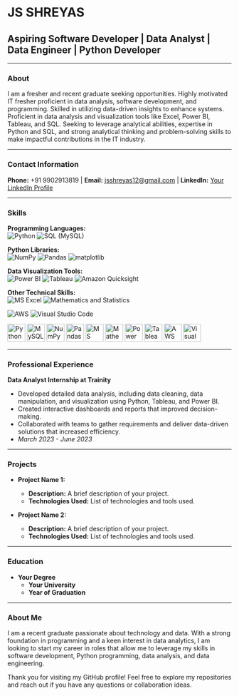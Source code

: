 # JS SHREYAS

## Aspiring Software Developer | Data Analyst | Data Engineer | Python Developer

---

### About
I am a fresher and recent graduate seeking opportunities. Highly motivated IT fresher proficient in data analysis, software development, and programming. Skilled in utilizing data-driven insights to enhance systems. Proficient in data analysis and visualization tools like Excel, Power BI, Tableau, and SQL. Seeking to leverage analytical abilities, expertise in Python and SQL, and strong analytical thinking and problem-solving skills to make impactful contributions in the IT industry.

---

### Contact Information
**Phone:** +91 9902913819 | **Email:** [jsshreyas12@gmail.com](mailto:jsshreyas12@gmail.com) | **LinkedIn:** [Your LinkedIn Profile](https://www.linkedin.com/in/yourprofile)

---

### Skills

**Programming Languages:**  
![Python](https://img.shields.io/badge/-Python-green) ![SQL (MySQL)](https://img.shields.io/badge/-SQL%20(MySQL)-green)

**Python Libraries:**  
![NumPy](https://img.shields.io/badge/-NumPy-green) ![Pandas](https://img.shields.io/badge/-Pandas-green) ![matplotlib](https://img.shields.io/badge/-Matplotlib-green)

**Data Visualization Tools:**  
![Power BI](https://img.shields.io/badge/-Power%20BI-green) ![Tableau](https://img.shields.io/badge/-Tableau-green) ![Amazon Quicksight](https://img.shields.io/badge/-Amazon%20Quicksight-green)

**Other Technical Skills:**  
![MS Excel](https://img.shields.io/badge/-MS%20Excel-green) ![Mathematics and Statistics](https://img.shields.io/badge/-Mathematics%20and%20Statistics-green)

![AWS](https://img.shields.io/badge/-AWS-green) ![Visual Studio Code](https://img.shields.io/badge/-Visual%20Studio%20Code-green)

<img src="https://img.icons8.com/color/48/000000/python.png" alt="Python" width="40" height="40"/> <img src="https://img.icons8.com/color/48/000000/mysql.png" alt="MySQL" width="40" height="40"/> <img src="https://img.icons8.com/color/48/000000/numpy.png" alt="NumPy" width="40" height="40"/> <img src="https://img.icons8.com/color/48/000000/pandas.png" alt="Pandas" width="40" height="40"/> <img src="https://img.icons8.com/color/48/000000/ms-excel.png" alt="MS Excel" width="40" height="40"/> <img src="https://img.icons8.com/color/48/000000/statistics.png" alt="Mathematics and Statistics" width="40" height="40"/> <img src="https://img.icons8.com/color/48/000000/power-bi.png" alt="Power BI" width="40" height="40"/> <img src="https://img.icons8.com/color/48/000000/tableau-software.png" alt="Tableau" width="40" height="40"/> <img src="https://img.icons8.com/color/48/000000/amazon-web-services.png" alt="AWS" width="40" height="40"/> <img src="https://img.icons8.com/color/48/000000/visual-studio-code-2019.png" alt="Visual Studio Code" width="40" height="40"/>

---

### Professional Experience

**Data Analyst Internship at Trainity**  
- Developed detailed data analysis, including data cleaning, data manipulation, and visualization using Python, Tableau, and Power BI.
- Created interactive dashboards and reports that improved decision-making.
- Collaborated with teams to gather requirements and deliver data-driven solutions that increased efficiency.
- *March 2023 - June 2023*

---

### Projects
- **Project Name 1:**
  - **Description:** A brief description of your project.
  - **Technologies Used:** List of technologies and tools used.

- **Project Name 2:**
  - **Description:** A brief description of your project.
  - **Technologies Used:** List of technologies and tools used.

---

### Education
- **Your Degree**
  - **Your University**
  - **Year of Graduation**

---

### About Me
I am a recent graduate passionate about technology and data. With a strong foundation in programming and a keen interest in data analytics, I am looking to start my career in roles that allow me to leverage my skills in software development, Python programming, data analysis, and data engineering.

Thank you for visiting my GitHub profile! Feel free to explore my repositories and reach out if you have any questions or collaboration ideas.
